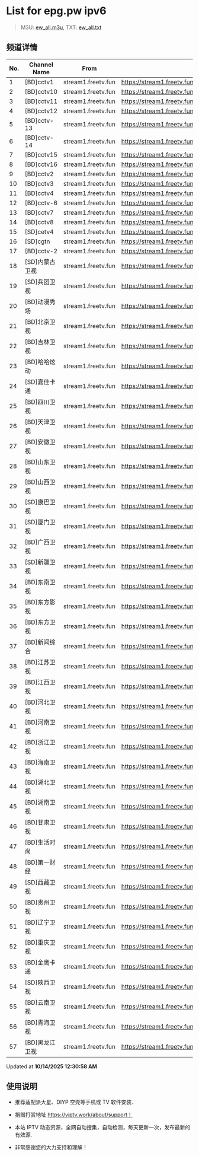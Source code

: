 # List for **epg.pw ipv6**

> M3U: [ew_all.m3u](./ew_all.m3u ), TXT: [ew_all.txt](./txt/ew_all.txt )

## 频道详情

| No. | Channel Name | From | Source |
| --- | ------------ | ---- | ------ |
| 1 | [BD]cctv1 | stream1.freetv.fun | <https://stream1.freetv.fun/f6874030a26e1139d361a880e428650957182b70bb0665662380eaf14517640d.m3u8> |
| 2 | [BD]cctv10 | stream1.freetv.fun | <https://stream1.freetv.fun/601aaec79c3895954bda6716c1435d723a2f88fa532bd101bf6deec4a997ccb5.m3u8> |
| 3 | [BD]cctv11 | stream1.freetv.fun | <https://stream1.freetv.fun/a1ee8a4f3954b5e76c7d40251197d089421f936e5f616960f16ff6494fff42bf.m3u8> |
| 4 | [BD]cctv12 | stream1.freetv.fun | <https://stream1.freetv.fun/ff006f4d7a7b8b1cab9da212b7742af82eae518f417c1fe0cf97eb5556be58ed.m3u8> |
| 5 | [BD]cctv-13 | stream1.freetv.fun | <https://stream1.freetv.fun/347edfb0df86bfb3948aa991b04cfe1ef477f385f24b295e773a393ce0a406cf.m3u8> |
| 6 | [BD]cctv-14 | stream1.freetv.fun | <https://stream1.freetv.fun/67ff5273921eee735ee98a8afae8927f0583d813190b856bc93dd62ae98d584a.m3u8> |
| 7 | [BD]cctv15 | stream1.freetv.fun | <https://stream1.freetv.fun/a8a8f610222ebde00a5a1de02fae75e306f06f333ac01aeecd8c363c51285537.m3u8> |
| 8 | [BD]cctv16 | stream1.freetv.fun | <https://stream1.freetv.fun/e48a1dccf8e46a6ff6d6c3f16ecb266622e67ea7ad05003389743c7c6a988b5b.m3u8> |
| 9 | [BD]cctv2 | stream1.freetv.fun | <https://stream1.freetv.fun/ccc77f9724e786676ba5afe0965ea489e0a72bf472625688b404670f479f6f8a.m3u8> |
| 10 | [BD]cctv3 | stream1.freetv.fun | <https://stream1.freetv.fun/c330cd6fb19419bbb5da1ca1309c830cd92358028f6c5517ec4e7f3f9c744c61.m3u8> |
| 11 | [BD]cctv4 | stream1.freetv.fun | <https://stream1.freetv.fun/09d6dea42febb619ee6e68faa8cf4e255a8366b33ccb9478248280547eceff81.m3u8> |
| 12 | [BD]cctv-6 | stream1.freetv.fun | <https://stream1.freetv.fun/3cacd42899e468f407bf83525765df456f0b7ab48848e48a86173c490183a725.m3u8> |
| 13 | [BD]cctv7 | stream1.freetv.fun | <https://stream1.freetv.fun/0e7a6e3465c41dffe831bd4ff05b723b42f040b011aa244a7a9636b16d9c3daa.m3u8> |
| 14 | [BD]cctv8 | stream1.freetv.fun | <https://stream1.freetv.fun/87ae3ed5a48cd1fcaeabdad2d9bffd41a515d478cb506d278b6390c3c24e235f.m3u8> |
| 15 | [SD]cetv4 | stream1.freetv.fun | <https://stream1.freetv.fun/c82e5d5c2e2d12c9f30efa96db623dbe8184cc5c6ec336a6b38e3c88d85236e3.m3u8> |
| 16 | [SD]cgtn | stream1.freetv.fun | <https://stream1.freetv.fun/910f844a7bf897f502482db426c73cf84506d233ff60fa1246fdde5f857dc22f.m3u8> |
| 17 | [BD]cctv-2 | stream1.freetv.fun | <https://stream1.freetv.fun/e3d7b639439d72fa90a6db6d640840d0bbca469c88f04cc6b4fa4cf50f9a8c01.m3u8> |
| 18 | [SD]内蒙古卫视 | stream1.freetv.fun | <https://stream1.freetv.fun/279677b3b951e2cdbee503624b1e1425d24666b3a6d1161bf0640918a772bbfd.m3u8> |
| 19 | [SD]兵团卫视 | stream1.freetv.fun | <https://stream1.freetv.fun/f897a1d9660fc6f0a701c6623742f095bdc4b8f3a93d721d131b0f3432ee5391.m3u8> |
| 20 | [BD]动漫秀场 | stream1.freetv.fun | <https://stream1.freetv.fun/01338fd08b1718f396da23e41d0f2ac8781b971adb8fb69e48b9f365f2f68470.m3u8> |
| 21 | [BD]北京卫视 | stream1.freetv.fun | <https://stream1.freetv.fun/5a5ed6ab48efe66ac99173f62b9586982269947eb08451d02f88523876e70043.m3u8> |
| 22 | [BD]吉林卫视 | stream1.freetv.fun | <https://stream1.freetv.fun/f07b2142556ecf710dd24a2291635b69ba78ba905dcab0e5a9f33c8e6f2820e3.m3u8> |
| 23 | [BD]哈哈炫动 | stream1.freetv.fun | <https://stream1.freetv.fun/85aec22da72dbb69d4271fbde70b929f467b7d1b7c3c21639939b3d7865a00ac.m3u8> |
| 24 | [SD]嘉佳卡通 | stream1.freetv.fun | <https://stream1.freetv.fun/e98b490c7d24e6659c2ef4bb630d8d89f29ea705f901019e60571ec70b4dc0f1.m3u8> |
| 25 | [BD]四川卫视 | stream1.freetv.fun | <https://stream1.freetv.fun/4fac296fd9cc5208891eb5a10f289404e7719e3c738bfdda26d726eb9e039e97.m3u8> |
| 26 | [BD]天津卫视 | stream1.freetv.fun | <https://stream1.freetv.fun/ad6116f0606efa966076ed15f4dcaf3237764e218835fc4428df75937e12f783.m3u8> |
| 27 | [BD]安徽卫视 | stream1.freetv.fun | <https://stream1.freetv.fun/4a60d1ed19745635745fe908d3729b8616e13869ac1ecfe15b1fd326c4e5c17a.m3u8> |
| 28 | [BD]山东卫视 | stream1.freetv.fun | <https://stream1.freetv.fun/2be8c376132fcb3bf08c37077e40b8ec6613158aec7faf202c78055e747c1e58.m3u8> |
| 29 | [BD]山西卫视 | stream1.freetv.fun | <https://stream1.freetv.fun/7134b52d41c5da0ebefe4234424eb6e81cb40844c3c32dec3bb8ec46c333c129.m3u8> |
| 30 | [SD]康巴卫视 | stream1.freetv.fun | <https://stream1.freetv.fun/a76a6b69e65e5cbce50103bae24c8802ac6b3f70a20bee6bd8a75380e707eb9a.m3u8> |
| 31 | [SD]厦门卫视 | stream1.freetv.fun | <https://stream1.freetv.fun/7e065244e6ddbe3f0d86943751eb6bc57cc6bfd1abfc0de6ad529c63a2e9b7e0.m3u8> |
| 32 | [BD]广西卫视 | stream1.freetv.fun | <https://stream1.freetv.fun/5206e64f138db7c8f7dead5969aeb89c1a5d7ef0fa8d70add327de43d73b43e9.m3u8> |
| 33 | [SD]新疆卫视 | stream1.freetv.fun | <https://stream1.freetv.fun/04f0088c1cdfec6ca713ee7e17ff1f99c8b8c5f0778cc1faa3068091afa6e012.m3u8> |
| 34 | [BD]东南卫视 | stream1.freetv.fun | <https://stream1.freetv.fun/12cc275a53b0651fdf3fb0c2e9a8bdf5a3eb47d2470edf05da5d0e5d86681f23.m3u8> |
| 35 | [BD]东方影视 | stream1.freetv.fun | <https://stream1.freetv.fun/9493fa74ebe3fd1dabccb3098f4d4a4b4ff560c2358a3a2601ad75d664144498.m3u8> |
| 36 | [BD]东方卫视 | stream1.freetv.fun | <https://stream1.freetv.fun/261a184cf001b57705eca5d12886ec0180c59d7d7d339eb0ec54d6666ada9926.m3u8> |
| 37 | [BD]新闻综合 | stream1.freetv.fun | <https://stream1.freetv.fun/9585bd251ceb89ed89a45812f120781dac9ddc1ce6c46699a762801c7d48c728.m3u8> |
| 38 | [BD]江苏卫视 | stream1.freetv.fun | <https://stream1.freetv.fun/b484249faa35740c98c20dd599a41e18135fa7626edd0489fbe28a00ec2652b8.m3u8> |
| 39 | [BD]江西卫视 | stream1.freetv.fun | <https://stream1.freetv.fun/1d56b395bdb00424c44f8dbff39c9b2606472caa25b9328fb7231f8a97643de7.m3u8> |
| 40 | [BD]河北卫视 | stream1.freetv.fun | <https://stream1.freetv.fun/50a5410e1d04d5d14187b7b663c633977b51e860cf4e7046b19159d791a1a0a1.m3u8> |
| 41 | [BD]河南卫视 | stream1.freetv.fun | <https://stream1.freetv.fun/3f924dd8991e62f51321ff8ace4be7c1d0e7985af6e76c0327cfb916d440598d.m3u8> |
| 42 | [BD]浙江卫视 | stream1.freetv.fun | <https://stream1.freetv.fun/3bcf99d2946ccf8b6feabbc8298a4630913b805d5965a209a4d2de2ae9ffc79f.m3u8> |
| 43 | [BD]海南卫视 | stream1.freetv.fun | <https://stream1.freetv.fun/4976d4d4adc40dea6818cd00c88f573f89241aa55da491202c4383813aa6bde6.m3u8> |
| 44 | [BD]湖北卫视 | stream1.freetv.fun | <https://stream1.freetv.fun/7334aa35e6a44cc649804189187ff5f4164d90293e8e6044a3d0373f3a8b9216.m3u8> |
| 45 | [BD]湖南卫视 | stream1.freetv.fun | <https://stream1.freetv.fun/aa87467039cb7e19744e40c692a7baaab9da169acfd78554b0db38381aab650f.m3u8> |
| 46 | [BD]甘肃卫视 | stream1.freetv.fun | <https://stream1.freetv.fun/92bd45458df40301e83dbc4bbbec87fd5b8ea6b157714155198c47e0dd97be69.m3u8> |
| 47 | [BD]生活时尚 | stream1.freetv.fun | <https://stream1.freetv.fun/9d62fc46bb74c3eb66fdba1935da47edd87f2751f434f9d082bf0b036503db29.m3u8> |
| 48 | [BD]第一财经 | stream1.freetv.fun | <https://stream1.freetv.fun/533f951c259e0a0db9189aab022c535bca241b30dbf0d18aca82012de4e8c080.m3u8> |
| 49 | [SD]西藏卫视 | stream1.freetv.fun | <https://stream1.freetv.fun/0ce69f834e1649cd03f033558903baeeda2ce44c16d0553b2587e92f6029f80e.m3u8> |
| 50 | [BD]贵州卫视 | stream1.freetv.fun | <https://stream1.freetv.fun/caaa783fef84dc9616efd12130e12c203f778c37b47e56803d8b4c0659254948.m3u8> |
| 51 | [BD]辽宁卫视 | stream1.freetv.fun | <https://stream1.freetv.fun/4cec02e6ee84731aee7c1ac29be903709bf4cf93ae34ae6ad1076b5323e01c75.m3u8> |
| 52 | [BD]重庆卫视 | stream1.freetv.fun | <https://stream1.freetv.fun/2cc37994e83ac5297536b7aa4912aa45ab17d96e53cf4cd7c66f98ad2aaf38fe.m3u8> |
| 53 | [BD]金鹰卡通 | stream1.freetv.fun | <https://stream1.freetv.fun/d20d03fc60ad339d49e1d54e4379efc257a119c0a7ac7ab767e40d1823d7f89c.m3u8> |
| 54 | [SD]陕西卫视 | stream1.freetv.fun | <https://stream1.freetv.fun/4503729b5f4ee230f90e9e982984e8af1d1b2b8748b935224b51c60f58c8890a.m3u8> |
| 55 | [BD]云南卫视 | stream1.freetv.fun | <https://stream1.freetv.fun/e0d72e40da75f2fab185dbcbe50041d8d0b9a9b14f9cfe43c8c7c7f5d1c4649e.m3u8> |
| 56 | [BD]青海卫视 | stream1.freetv.fun | <https://stream1.freetv.fun/021954e0bd23ff5994dc1c5280e02e9e28fbadbf2661aae937772b2c44c4b6a3.m3u8> |
| 57 | [BD]黑龙江卫视 | stream1.freetv.fun | <https://stream1.freetv.fun/9d7a745d71fa16ea6b1a0edce79f7b842e59487519e7a76bcef5b0c7a87a3f24.m3u8> |

Updated at **10/14/2025 12:30:58 AM**

## 使用说明

- 推荐适配派大星、DIYP 空壳等手机或 TV 软件安装.

- 捐赠打赏地址 <https://viptv.work/about/support！>

- 本站 IPTV 动态资源，全网自动搜集，自动检测，每天更新一次，发布最新的有效源.

- 非常感谢您的大力支持和理解！
